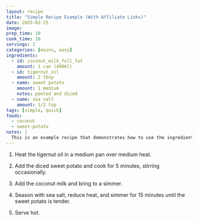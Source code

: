 ```yaml
---
layout: recipe
title: "Simple Recipe Example (With Affiliate Links)"
date: 2025-02-25
image: 
prep_time: 10
cook_time: 20
servings: 2
categories: [mains, easy]
ingredients:
  - id: coconut_milk_full_fat
    amount: 1 can (400ml)
  - id: tigernut_oil
    amount: 2 tbsp
  - name: sweet potato
    amount: 1 medium
    notes: peeled and diced
  - name: sea salt
    amount: 1/2 tsp
tags: [simple, quick]
foods:
  - coconut
  - sweet-potato
notes: |
  This is an example recipe that demonstrates how to use the ingredients data file with affiliate links.
---
```

1. Heat the tigernut oil in a medium pan over medium heat.

2. Add the diced sweet potato and cook for 5 minutes, stirring occasionally.

3. Add the coconut milk and bring to a simmer.

4. Season with sea salt, reduce heat, and simmer for 15 minutes until the sweet potato is tender.

5. Serve hot.